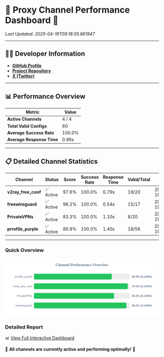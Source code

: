 # 🌟 Proxy Channel Performance Dashboard 🌟

_Last Updated: 2025-04-19T09:18:55.861947_

---

## 👩‍💻 Developer Information

- **[GitHub Profile](https://github.com/4n0nymou3)**  
- **[Project Repository](https://github.com/4n0nymou3/multi-proxy-config-fetcher)**  
- **[X (Twitter)](https://x.com/4n0nymou3)**  

---

## 📊 Performance Overview

| Metric                | Value       |
|-----------------------|-------------|
| **Active Channels**   | 4 / 4       |
| **Total Valid Configs** | 60          |
| **Average Success Rate** | 100.0%      |
| **Average Response Time** | 0.96s       |

---

## 📋 Detailed Channel Statistics

| Channel          | Status     | Score  | Success Rate | Response Time | Valid/Total | Last Success               |
|------------------|------------|--------|--------------|---------------|-------------|----------------------------|
| **v2ray_free_conf**  | ✅ Active  | 97.6%  | 100.0% | 0.79s         | 19/20       | 2025-04-19T09:18:54.164833 |
| **freewireguard**  | ✅ Active  | 96.2%  | 100.0% | 0.54s         | 15/17       | 2025-04-19T09:18:55.860579 |
| **PrivateVPNs**  | ✅ Active  | 83.3%  | 100.0% | 1.10s         | 8/20       | 2025-04-19T09:18:55.294272 |
| **prrofile_purple**  | ✅ Active  | 80.9%  | 100.0% | 1.40s         | 18/56       | 2025-04-19T09:18:53.347794 |

---

### Quick Overview
<div align="center">
  <a href="https://raw.githubusercontent.com/nullluser/NullRepo/refs/heads/main/assets/channel_stats_chart.svg">
    <img src="https://raw.githubusercontent.com/nullluser/NullRepo/refs/heads/main/assets/channel_stats_chart.svg" alt="Source Performance Statistics" width="800">
  </a>
</div>

### Detailed Report
📊 [View Full Interactive Dashboard](https://htmlpreview.github.io/?https://github.com/nullluser/NullRepo/blob/main/assets/performance_report.html)

🎉 **All channels are currently active and performing optimally!** 🎉
